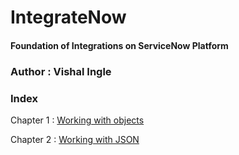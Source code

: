 # IntegrateNow
#### Foundation of Integrations on ServiceNow Platform
### Author : Vishal Ingle

### Index
Chapter 1 : [Working with objects](/Chapter1.md)

Chapter 2 : [Working with JSON](/Chapter2.md)
